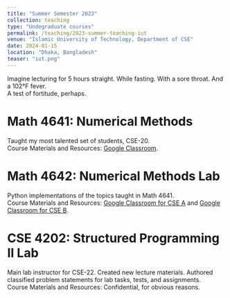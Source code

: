 ```yaml
---
title: "Summer Semester 2023"
collection: teaching
type: "Undegraduate courses"
permalink: /teaching/2023-summer-teaching-iut
venue: "Islamic University of Technology, Department of CSE"
date: 2024-01-15
location: "Dhaka, Bangladesh"
teaser: "iut.png"
---
```


Imagine lecturing for 5 hours straight. While fasting. With a sore throat. And a 102&deg;F fever.
<br>
A test of fortitude, perhaps.

Math 4641: Numerical Methods
======
Taught my most talented set of students, CSE-20.
<br>
Course Materials and Resources: [Google Classroom](https://classroom.google.com/c/NjQ2ODg3NDEyNjg1?cjc=tfgz3j7).

Math 4642: Numerical Methods Lab
======
Python implementations of the topics taught in Math 4641.
<br>
Course Materials and Resources: [Google Classroom for CSE A](https://classroom.google.com/c/NjQ2ODg3NDkwOTMw?cjc=tu2lmzk) and [Google Classroom for CSE B](https://classroom.google.com/c/NjQ2ODg3NDU1NzA1?cjc=62ccgep).

CSE 4202: Structured Programming II Lab
======
Main lab instructor for CSE-22. Created new lecture materials. Authored classified problem statements for lab tasks, tests, and assignments.
<br>
Course Materials and Resources: Confidential, for obvious reasons.